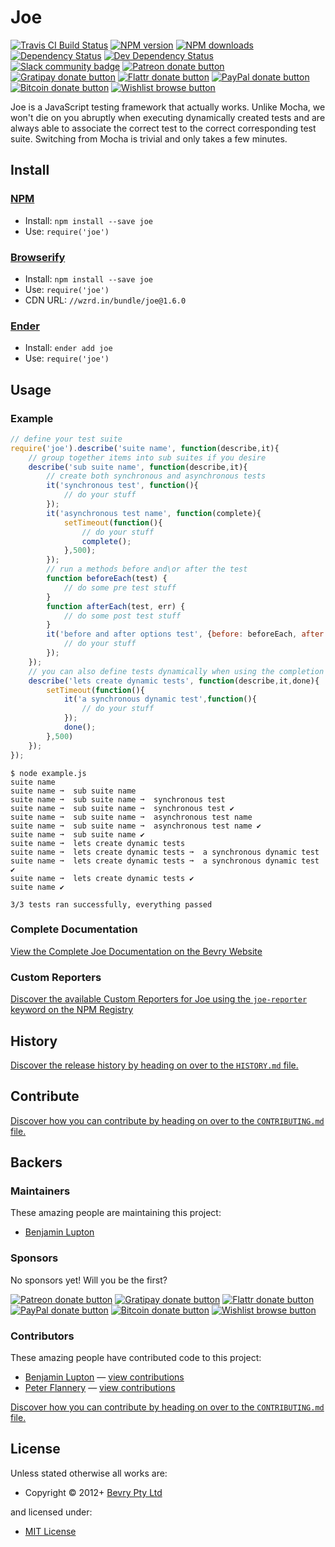 <!-- TITLE/ -->

<h1>Joe</h1>

<!-- /TITLE -->


<!-- BADGES/ -->

<span class="badge-travisci"><a href="http://travis-ci.org/bevry/joe" title="Check this project's build status on TravisCI"><img src="https://img.shields.io/travis/bevry/joe/master.svg" alt="Travis CI Build Status" /></a></span>
<span class="badge-npmversion"><a href="https://npmjs.org/package/joe" title="View this project on NPM"><img src="https://img.shields.io/npm/v/joe.svg" alt="NPM version" /></a></span>
<span class="badge-npmdownloads"><a href="https://npmjs.org/package/joe" title="View this project on NPM"><img src="https://img.shields.io/npm/dm/joe.svg" alt="NPM downloads" /></a></span>
<span class="badge-daviddm"><a href="https://david-dm.org/bevry/joe" title="View the status of this project's dependencies on DavidDM"><img src="https://img.shields.io/david/bevry/joe.svg" alt="Dependency Status" /></a></span>
<span class="badge-daviddmdev"><a href="https://david-dm.org/bevry/joe#info=devDependencies" title="View the status of this project's development dependencies on DavidDM"><img src="https://img.shields.io/david/dev/bevry/joe.svg" alt="Dev Dependency Status" /></a></span>
<br class="badge-separator" />
<span class="badge-slackin"><a href="https://slack.bevry.me" title="Join this project's slack community"><img src="https://slack.bevry.me/badge.svg" alt="Slack community badge" /></a></span>
<span class="badge-patreon"><a href="http://patreon.com/bevry" title="Donate to this project using Patreon"><img src="https://img.shields.io/badge/patreon-donate-yellow.svg" alt="Patreon donate button" /></a></span>
<span class="badge-gratipay"><a href="https://www.gratipay.com/bevry" title="Donate weekly to this project using Gratipay"><img src="https://img.shields.io/badge/gratipay-donate-yellow.svg" alt="Gratipay donate button" /></a></span>
<span class="badge-flattr"><a href="http://flattr.com/thing/344188/balupton-on-Flattr" title="Donate to this project using Flattr"><img src="https://img.shields.io/badge/flattr-donate-yellow.svg" alt="Flattr donate button" /></a></span>
<span class="badge-paypal"><a href="https://www.paypal.com/cgi-bin/webscr?cmd=_s-xclick&amp;hosted_button_id=QB8GQPZAH84N6" title="Donate to this project using Paypal"><img src="https://img.shields.io/badge/paypal-donate-yellow.svg" alt="PayPal donate button" /></a></span>
<span class="badge-bitcoin"><a href="https://bevry.me/bitcoin" title="Donate once-off to this project using Bitcoin"><img src="https://img.shields.io/badge/bitcoin-donate-yellow.svg" alt="Bitcoin donate button" /></a></span>
<span class="badge-wishlist"><a href="https://bevry.me/wishlist" title="Buy an item on our wishlist for us"><img src="https://img.shields.io/badge/wishlist-donate-yellow.svg" alt="Wishlist browse button" /></a></span>

<!-- /BADGES -->


<!-- DESCRIPTION/ -->

Joe is a JavaScript testing framework that actually works. Unlike Mocha, we won't die on you abruptly when executing dynamically created tests and are always able to associate the correct test to the correct corresponding test suite. Switching from Mocha is trivial and only takes a few minutes.

<!-- /DESCRIPTION -->


<!-- INSTALL/ -->

<h2>Install</h2>

<a href="https://npmjs.com" title="npm is a package manager for javascript"><h3>NPM</h3></a><ul>
<li>Install: <code>npm install --save joe</code></li>
<li>Use: <code>require('joe')</code></li></ul>

<a href="http://browserify.org" title="Browserify lets you require('modules') in the browser by bundling up all of your dependencies"><h3>Browserify</h3></a><ul>
<li>Install: <code>npm install --save joe</code></li>
<li>Use: <code>require('joe')</code></li>
<li>CDN URL: <code>//wzrd.in/bundle/joe@1.6.0</code></li></ul>

<a href="http://enderjs.com" title="Ender is a full featured package manager for your browser"><h3>Ender</h3></a><ul>
<li>Install: <code>ender add joe</code></li>
<li>Use: <code>require('joe')</code></li></ul>

<!-- /INSTALL -->


## Usage

### Example

``` javascript
// define your test suite
require('joe').describe('suite name', function(describe,it){
	// group together items into sub suites if you desire
	describe('sub suite name', function(describe,it){
		// create both synchronous and asynchronous tests
		it('synchronous test', function(){
			// do your stuff
		});
		it('asynchronous test name', function(complete){
			setTimeout(function(){
				// do your stuff
				complete();
			},500);
		});
		// run a methods before and\or after the test
		function beforeEach(test) {
			// do some pre test stuff
		}
		function afterEach(test, err) {
			// do some post test stuff
		}
		it('before and after options test', {before: beforeEach, after: afterEach}, function(){
			// do your stuff
		});
	});
	// you can also define tests dynamically when using the completion callback on the group
	describe('lets create dynamic tests', function(describe,it,done){
		setTimeout(function(){
			it('a synchronous dynamic test',function(){
				// do your stuff
			});
			done();
		},500)
	});
});
```

```
$ node example.js 
suite name
suite name ➞  sub suite name
suite name ➞  sub suite name ➞  synchronous test
suite name ➞  sub suite name ➞  synchronous test ✔   
suite name ➞  sub suite name ➞  asynchronous test name
suite name ➞  sub suite name ➞  asynchronous test name ✔   
suite name ➞  sub suite name ✔  
suite name ➞  lets create dynamic tests
suite name ➞  lets create dynamic tests ➞  a synchronous dynamic test
suite name ➞  lets create dynamic tests ➞  a synchronous dynamic test ✔   
suite name ➞  lets create dynamic tests ✔  
suite name ✔  

3/3 tests ran successfully, everything passed
```


### Complete Documentation

[View the Complete Joe Documentation on the Bevry Website](http://bevry.me/joe/guide)


### Custom Reporters

[Discover the available Custom Reporters for Joe using the `joe-reporter` keyword on the NPM Registry](https://npmjs.org/browse/keyword/joe-reporter)


<!-- HISTORY/ -->

<h2>History</h2>

<a href="https://github.com/bevry/joe/blob/master/HISTORY.md#files">Discover the release history by heading on over to the <code>HISTORY.md</code> file.</a>

<!-- /HISTORY -->


<!-- CONTRIBUTE/ -->

<h2>Contribute</h2>

<a href="https://github.com/bevry/joe/blob/master/CONTRIBUTING.md#files">Discover how you can contribute by heading on over to the <code>CONTRIBUTING.md</code> file.</a>

<!-- /CONTRIBUTE -->


<!-- BACKERS/ -->

<h2>Backers</h2>

<h3>Maintainers</h3>

These amazing people are maintaining this project:

<ul><li><a href="http://balupton.com">Benjamin Lupton</a></li></ul>

<h3>Sponsors</h3>

No sponsors yet! Will you be the first?

<span class="badge-patreon"><a href="http://patreon.com/bevry" title="Donate to this project using Patreon"><img src="https://img.shields.io/badge/patreon-donate-yellow.svg" alt="Patreon donate button" /></a></span>
<span class="badge-gratipay"><a href="https://www.gratipay.com/bevry" title="Donate weekly to this project using Gratipay"><img src="https://img.shields.io/badge/gratipay-donate-yellow.svg" alt="Gratipay donate button" /></a></span>
<span class="badge-flattr"><a href="http://flattr.com/thing/344188/balupton-on-Flattr" title="Donate to this project using Flattr"><img src="https://img.shields.io/badge/flattr-donate-yellow.svg" alt="Flattr donate button" /></a></span>
<span class="badge-paypal"><a href="https://www.paypal.com/cgi-bin/webscr?cmd=_s-xclick&amp;hosted_button_id=QB8GQPZAH84N6" title="Donate to this project using Paypal"><img src="https://img.shields.io/badge/paypal-donate-yellow.svg" alt="PayPal donate button" /></a></span>
<span class="badge-bitcoin"><a href="https://bevry.me/bitcoin" title="Donate once-off to this project using Bitcoin"><img src="https://img.shields.io/badge/bitcoin-donate-yellow.svg" alt="Bitcoin donate button" /></a></span>
<span class="badge-wishlist"><a href="https://bevry.me/wishlist" title="Buy an item on our wishlist for us"><img src="https://img.shields.io/badge/wishlist-donate-yellow.svg" alt="Wishlist browse button" /></a></span>

<h3>Contributors</h3>

These amazing people have contributed code to this project:

<ul><li><a href="http://balupton.com">Benjamin Lupton</a> — <a href="https://github.com/bevry/joe/commits?author=balupton" title="View the GitHub contributions of Benjamin Lupton on repository bevry/joe">view contributions</a></li>
<li><a href="https://github.com/pflannery">Peter Flannery</a> — <a href="https://github.com/bevry/joe/commits?author=pflannery" title="View the GitHub contributions of Peter Flannery on repository bevry/joe">view contributions</a></li></ul>

<a href="https://github.com/bevry/joe/blob/master/CONTRIBUTING.md#files">Discover how you can contribute by heading on over to the <code>CONTRIBUTING.md</code> file.</a>

<!-- /BACKERS -->


<!-- LICENSE/ -->

<h2>License</h2>

Unless stated otherwise all works are:

<ul><li>Copyright &copy; 2012+ <a href="http://bevry.me">Bevry Pty Ltd</a></li></ul>

and licensed under:

<ul><li><a href="http://spdx.org/licenses/MIT.html">MIT License</a></li></ul>

<!-- /LICENSE -->